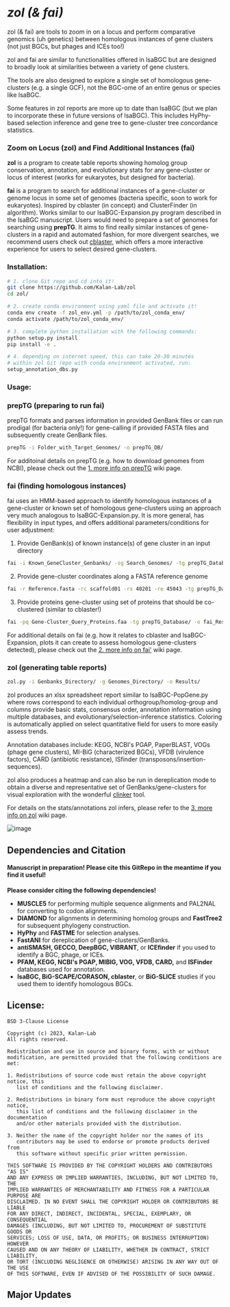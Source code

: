 # *zol (& fai)*

zol (& fai) are tools to zoom in on a locus and perform comparative genomics (uh genetics) between homologous instances of gene clusters (not just BGCs, but phages and ICEs too!)

zol and fai are similar to functionalities offered in lsaBGC but are designed to broadly look at similarities between a variety of gene clusters.

The tools are also designed to explore a single set of homologous gene-clusters (e.g. a single GCF), not the BGC-ome of an entire genus or species like lsaBGC.

Some features in zol reports are more up to date than lsaBGC (but we plan to incorporate these in future versions of lsaBGC). This includes HyPhy-based selection inference and gene tree to gene-cluster tree concordance statistics.

### Zoom on Locus (zol) and Find Additional Instances (fai)

**zol** is a program to create table reports showing homolog group conservation, annotation, and evolutionary stats for any gene-cluster or locus of interest (works for eukaryotes, but designed for bacteria).

**fai** is a program to search for additional instances of a gene-cluster or genome locus in some set of genomes (bacteria specific, soon to work for eukaryotes). Inspired by cblaster (in concept) and ClusterFinder (in algorithm). Works similar to our lsaBGC-Expansion.py program described in the lsaBGC manuscript. Users would need to prepare a set of genomes for searching using **prepTG**. It aims to find really similar instances of gene-clusters in a rapid and automated fashion, for more divergent searches, we recommend users check out [cblaster](https://github.com/gamcil/cblaster), which offers a more interactive experience for users to select desired gene-clusters.

### Installation:

```bash
# 1. clone Git repo and cd into it!
git clone https://github.com/Kalan-Lab/zol
cd zol/

# 2. create conda environment using yaml file and activate it!
conda env create -f zol_env.yml -p /path/to/zol_conda_env/
conda activate /path/to/zol_conda_env/

# 3. complete python installation with the following commands:
python setup.py install
pip install -e .

# 4. depending on internet speed, this can take 20-30 minutes
# within zol Git repo with conda environment activated, run:
setup_annotation_dbs.py
```

### Usage:

### prepTG (preparing to run fai)

prepTG formats and parses information in provided GenBank files or can run prodigal (for bacteria only!) for gene-calling if provided FASTA files and subsequently create GenBank files.

```bash
prepTG -i Folder_with_Target_Genomes/ -o prepTG_DB/
```

For additoinal details on prepTG (e.g. how to download genomes from NCBI), please check out the [1. more info on prepTG]() wiki page.

### fai (finding homologous instances)

fai uses an HMM-based approach to identify homologous instances of a gene-cluster or known set of homologous gene-clusters using an approach very much analogous to lsaBGC-Expansion.py. It is more general, has flexibility in input types, and offers additional parameters/conditions for user adjustment:

1. Provide GenBank(s) of known instance(s) of gene cluster in an input directory

```bash
fai -i Known_GeneCluster_Genbanks/ -sg Search_Genomes/ -tg prepTG_Database/ -o fai_Results/
```

2. Provide gene-cluster coordinates along a FASTA reference genome 

```bash
fai -r Reference.fasta -rc scaffold01 -rs 40201 -re 45043 -tg prepTG_Database/ -o fai_Results/
```

3. Provide proteins gene-cluster using set of proteins that should be co-clustered (similar to cblaster!)

```bash
fai -pq Gene-Cluster_Query_Proteins.faa -tg prepTG_Database/ -o fai_Results/
```

For additional details on fai (e.g. how it relates to cblaster and lsaBGC-Expansion, plots it can create to assess homologous gene-clusters detected), please check out the [2. more info on fai']() wiki page.

### zol (generating table reports)

```bash
zol.py -i Genbanks_Directory/ -g Genomes_Directory/ -o Results/
```

zol produces an xlsx spreadsheet report similar to lsaBGC-PopGene.py where rows correspond to each individual orthogroup/homolog-group and columns provide basic stats, consensus order, annotation information using multiple databases, and evolutionary/selection-inference statistics. Coloring is automatically applied on select quantitative field for users to more easily assess trends.

Annotation databases include: KEGG, NCBI's PGAP, PaperBLAST, VOGs (phage gene clusters), MI-BiG (characterized BGCs), VFDB (virulence factors), CARD (antibiotic resistance), ISfinder (transposons/insertion-sequences).

zol also produces a heatmap and can also be run in dereplication mode to obtain a diverse and representative set of GenBanks/gene-clusters for visual exploration with the wonderful [clinker](https://github.com/gamcil/clinker) tool. 

For details on the stats/annotations zol infers, please refer to the [3. more info on zol](https://github.com/Kalan-Lab/zol/wiki/3.-more-info-on-zol/) wiki page.


![image](https://user-images.githubusercontent.com/4260723/214199267-81546d36-c98d-4394-a146-f9679e0628fe.png)


## Dependencies and Citation

#### Manuscript in preparation! Please cite this GitRepo in the meantime if you find it useful!

**Please consider citing the following dependencies!**
* **MUSCLE5** for performing multiple sequence alignments and PAL2NAL for converting to codon alignments.
* **DIAMOND** for alignments in determining homolog groups and **FastTree2** for subsequent phylogeny construction.
* **HyPhy** and **FASTME** for selection analyses.
* **FastANI** for dereplication of gene-clusters/GenBanks.
* **antiSMASH, GECCO, DeepBGC, VIBRANT**, or **ICEfinder** if you used to identify a BGC, phage, or ICEs.
* **PFAM, KEGG, NCBI's PGAP, MIBIG, VOG, VFDB, CARD,** and **ISFinder** databases used for annotation. 
* **lsaBGC, BiG-SCAPE/CORASON, cblaster**, or **BiG-SLICE** studies if you used them to identify homologous BGCs.

## License:

```
BSD 3-Clause License

Copyright (c) 2023, Kalan-Lab
All rights reserved.

Redistribution and use in source and binary forms, with or without
modification, are permitted provided that the following conditions are met:

1. Redistributions of source code must retain the above copyright notice, this
   list of conditions and the following disclaimer.

2. Redistributions in binary form must reproduce the above copyright notice,
   this list of conditions and the following disclaimer in the documentation
   and/or other materials provided with the distribution.

3. Neither the name of the copyright holder nor the names of its
   contributors may be used to endorse or promote products derived from
   this software without specific prior written permission.

THIS SOFTWARE IS PROVIDED BY THE COPYRIGHT HOLDERS AND CONTRIBUTORS "AS IS"
AND ANY EXPRESS OR IMPLIED WARRANTIES, INCLUDING, BUT NOT LIMITED TO, THE
IMPLIED WARRANTIES OF MERCHANTABILITY AND FITNESS FOR A PARTICULAR PURPOSE ARE
DISCLAIMED. IN NO EVENT SHALL THE COPYRIGHT HOLDER OR CONTRIBUTORS BE LIABLE
FOR ANY DIRECT, INDIRECT, INCIDENTAL, SPECIAL, EXEMPLARY, OR CONSEQUENTIAL
DAMAGES (INCLUDING, BUT NOT LIMITED TO, PROCUREMENT OF SUBSTITUTE GOODS OR
SERVICES; LOSS OF USE, DATA, OR PROFITS; OR BUSINESS INTERRUPTION) HOWEVER
CAUSED AND ON ANY THEORY OF LIABILITY, WHETHER IN CONTRACT, STRICT LIABILITY,
OR TORT (INCLUDING NEGLIGENCE OR OTHERWISE) ARISING IN ANY WAY OUT OF THE USE
OF THIS SOFTWARE, EVEN IF ADVISED OF THE POSSIBILITY OF SUCH DAMAGE.
```

## Major Updates 
